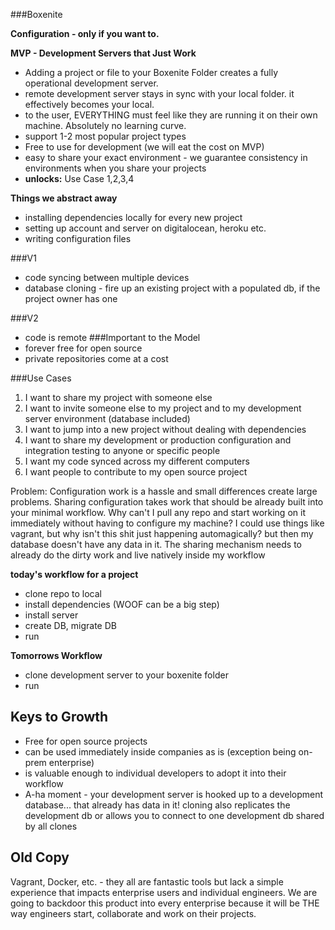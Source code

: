 ###Boxenite

**Configuration - only if you want to.**

**MVP - Development Servers that Just Work**
* Adding a project or file to your Boxenite Folder creates a fully operational development server.  
* remote development server stays in sync with your local folder. it effectively becomes your local.
* to the user, EVERYTHING must feel like they are running it on their own machine. Absolutely no learning curve. 
* support 1-2 most popular project types
* Free to use for development (we will eat the cost on MVP)
* easy to share your exact environment - we guarantee consistency in environments when you share your projects
* **unlocks:** Use Case 1,2,3,4

**Things we abstract away**
* installing dependencies locally for every new project 
* setting up account and server on digitalocean, heroku etc. 
* writing configuration files

###V1
* code syncing between multiple devices
* database cloning - fire up an existing project with a populated db, if the project owner has one

###V2
* code is remote
###Important to the Model
* forever free for open source
* private repositories come at a cost

###Use Cases
1. I want to share my project with someone else
2. I want to invite someone else to my project and to my development server environment (database included)
3. I want to jump into a new project without dealing with dependencies
4. I want to share my development or production configuration and integration testing to anyone or specific people
5. I want my code synced across my different computers
6. I want people to contribute to my open source project

Problem: Configuration work is a hassle and small differences create large problems. Sharing configuration takes work that should be already built into your minimal workflow. 
Why can't I pull any repo and start working on it immediately without having to configure my machine? 
I could use things like vagrant, but why isn't this shit just happening automagically? 
but then my database doesn't have any data in it. 
The sharing mechanism needs to already do the dirty work and live natively inside my workflow


**today's workflow for a project**
* clone repo to local
* install dependencies (WOOF can be a big step)
* install server
* create DB, migrate DB
* run

**Tomorrows Workflow**
* clone development server to your boxenite folder
* run

## Keys to Growth
* Free for open source projects
* can be used immediately inside companies as is (exception being on-prem enterprise)
* is valuable enough to individual developers to adopt it into their workflow
* A-ha moment - your development server is hooked up to a development database... that already has data in it! cloning also replicates the development db or allows you to connect to one development db shared by all clones


## Old Copy

Vagrant, Docker, etc. - they all are fantastic tools but lack a simple experience that impacts enterprise users and individual engineers. We are going to backdoor this product into every enterprise because it will be THE way engineers start, collaborate and work on their projects.


